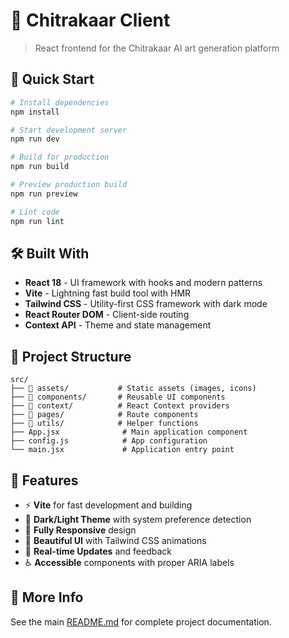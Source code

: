 # 🎨 Chitrakaar Client

> React frontend for the Chitrakaar AI art generation platform

## 🚀 Quick Start

```bash
# Install dependencies
npm install

# Start development server
npm run dev

# Build for production
npm run build

# Preview production build
npm run preview

# Lint code
npm run lint
```

## 🛠️ Built With

- **React 18** - UI framework with hooks and modern patterns
- **Vite** - Lightning fast build tool with HMR
- **Tailwind CSS** - Utility-first CSS framework with dark mode
- **React Router DOM** - Client-side routing
- **Context API** - Theme and state management

## 📁 Project Structure

```
src/
├── 📁 assets/           # Static assets (images, icons)
├── 📁 components/       # Reusable UI components
├── 📁 context/          # React Context providers
├── 📁 pages/            # Route components
├── 📁 utils/            # Helper functions
├── App.jsx              # Main application component
├── config.js            # App configuration
└── main.jsx             # Application entry point
```

## 🌟 Features

- ⚡ **Vite** for fast development and building
- 🌙 **Dark/Light Theme** with system preference detection
- 📱 **Fully Responsive** design
- 🎨 **Beautiful UI** with Tailwind CSS animations
- 🔄 **Real-time Updates** and feedback
- ♿ **Accessible** components with proper ARIA labels

## 📖 More Info

See the main [README.md](../README.md) for complete project documentation.
